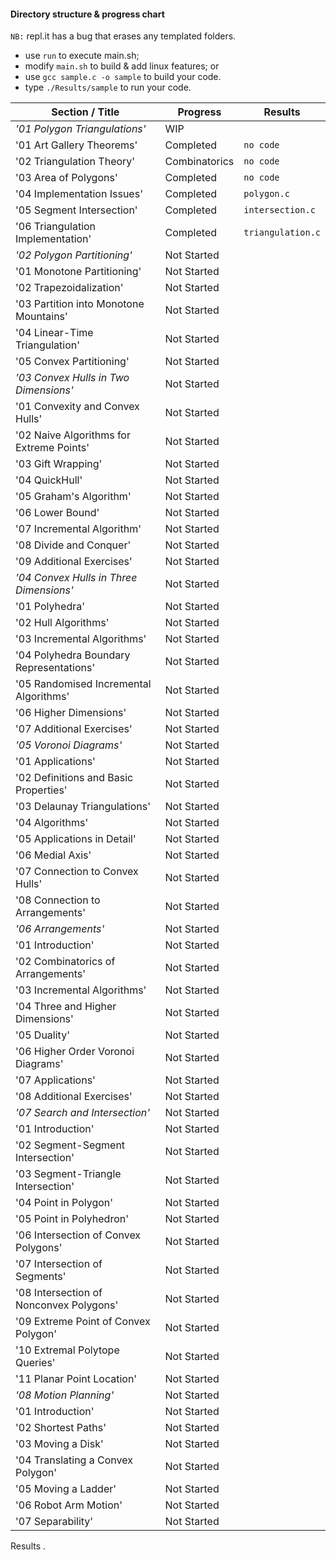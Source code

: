 #### Directory structure & progress chart

`NB:` repl.it has a bug that erases any templated folders.

* use `run` to execute main.sh;   
* modify `main.sh` to build & add linux features; or    
* use `gcc sample.c -o sample` to build your code.    
* type `./Results/sample` to run your code.    

Section / Title | Progress | Results
---|---|---
*'01 Polygon Triangulations'* | WIP |
'01 Art Gallery Theorems' | Completed | `no code`
'02 Triangulation Theory' | Combinatorics | `no code`  
'03 Area of Polygons' | Completed | `no code`   
'04 Implementation Issues' | Completed | `polygon.c`  
'05 Segment Intersection'| Completed  | `intersection.c`
'06 Triangulation Implementation'| Completed | `triangulation.c`  
*'02 Polygon Partitioning'* | Not Started  
'01 Monotone Partitioning' | Not Started  
'02 Trapezoidalization' | Not Started  
'03 Partition into Monotone Mountains' | Not Started  
'04 Linear-Time Triangulation' | Not Started  
'05 Convex Partitioning' | Not Started  
*'03 Convex Hulls in Two Dimensions'*| Not Started  
'01 Convexity and Convex Hulls'| Not Started    
'02 Naive Algorithms for Extreme Points' | Not Started    
'03 Gift Wrapping'| Not Started   
'04 QuickHull' | Not Started  
'05 Graham's Algorithm' | Not Started  
'06 Lower Bound'| Not Started    
'07 Incremental Algorithm' | Not Started    
'08 Divide and Conquer'| Not Started   
'09 Additional Exercises' | Not Started  
*'04 Convex Hulls in Three Dimensions'*| Not Started   
'01 Polyhedra' | Not Started   
'02 Hull Algorithms'| Not Started   
'03 Incremental Algorithms' | Not Started   
'04 Polyhedra Boundary Representations' | Not Started    
'05 Randomised Incremental Algorithms'| Not Started    
'06 Higher Dimensions' | Not Started    
'07 Additional Exercises'| Not Started    
*'05 Voronoi Diagrams'* | Not Started    
'01 Applications'| Not Started    
'02 Definitions and Basic Properties'| Not Started    
'03 Delaunay Triangulations' | Not Started    
'04 Algorithms' | Not Started    
'05 Applications in Detail' | Not Started    
'06 Medial Axis' | Not Started    
'07 Connection to Convex Hulls' | Not Started    
'08 Connection to Arrangements' | Not Started    
*'06 Arrangements'*| Not Started    
'01 Introduction'| Not Started    
'02 Combinatorics of Arrangements' | Not Started    
'03 Incremental Algorithms' | Not Started    
'04 Three and Higher Dimensions' | Not Started    
'05 Duality' | Not Started    
'06 Higher Order Voronoi Diagrams' | Not Started   
'07 Applications' | Not Started    
'08 Additional Exercises' | Not Started   
*'07 Search and Intersection'* | Not Started    
'01 Introduction' | Not Started   
'02 Segment-Segment Intersection' | Not Started    
'03 Segment-Triangle Intersection' | Not Started    
'04 Point in Polygon' | Not Started    
'05 Point in Polyhedron' | Not Started    
'06 Intersection of Convex Polygons' | Not Started   
'07 Intersection of Segments' | Not Started    
'08 Intersection of Nonconvex Polygons' | Not Started    
'09 Extreme Point of Convex Polygon' | Not Started    
'10 Extremal Polytope Queries' | Not Started    
'11 Planar Point Location' | Not Started    
*'08 Motion Planning'*| Not Started    
'01 Introduction' | Not Started    
'02 Shortest Paths' | Not Started    
'03 Moving a Disk' | Not Started    
'04 Translating a Convex Polygon' | Not Started    
'05 Moving a Ladder' | Not Started    
'06 Robot Arm Motion' | Not Started   
'07 Separability' | Not Started   

Results .  
